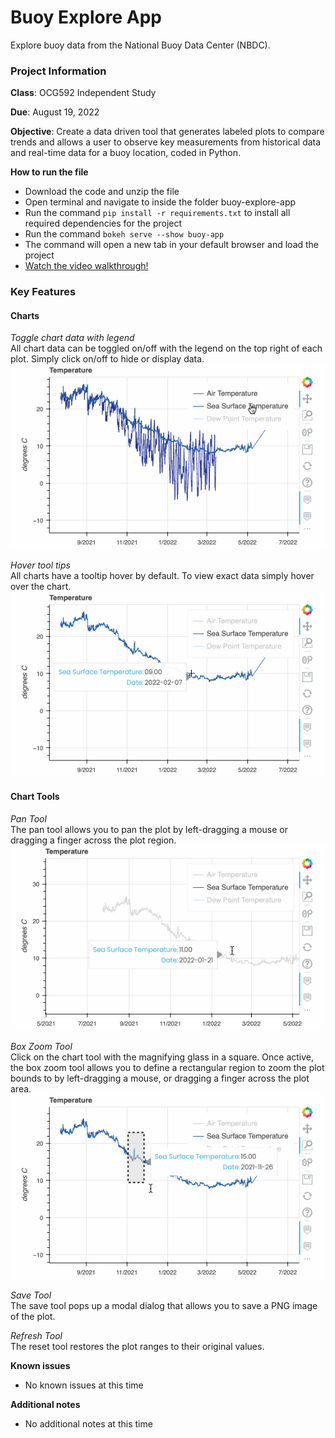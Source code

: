 # Buoy Explore App
Explore buoy data from the National Buoy Data Center (NBDC).

### Project Information

**Class**: OCG592 Independent Study

**Due**: August 19, 2022

**Objective**: Create a data driven tool that generates labeled plots to compare trends and allows a user to observe key measurements from historical data and real-time data for a buoy location, coded in Python.

**How to run the file**
- Download the code and unzip the file
- Open terminal and navigate to inside the folder buoy-explore-app
- Run the command `pip install -r requirements.txt` to install all required dependencies for the project
- Run the command `bokeh serve --show buoy-app`
- The command will open a new tab in your default browser and load the project
- [Watch the video walkthrough!](https://sharing.clickup.com/clip/p/t2245209/66fb2021-777d-4510-8201-cc4149af69ef/screen-recording-2022-08-13-12:37.webm)

### Key Features  
#### Charts  

*Toggle chart data with legend*  
All chart data can be toggled on/off with the legend on the top right of each plot. Simply click on/off to hide or display data.
![toggle chart legend](buoy-app/img/show-hide-charts.gif)

*Hover tool tips*  
All charts have a tooltip hover by default. To view exact data simply hover over the chart.
![chart gif with hover tooltips](buoy-app/img/hover-tools.gif)

#### Chart Tools  
*Pan Tool*  
The pan tool allows you to pan the plot by left-dragging a mouse or dragging a finger across the plot region.
![chart with pan tool dragging view](buoy-app/img/pan-tool.gif)

*Box Zoom Tool*  
Click on the chart tool with the magnifying glass in a square. Once active, the box zoom tool allows you to define a rectangular region to zoom the plot bounds to by left-dragging a mouse, or dragging a finger across the plot area.
![chart gif with select to zoom tool](buoy-app/img/zoom-tool.gif)

*Save Tool*  
The save tool pops up a modal dialog that allows you to save a PNG image of the plot.  

*Refresh Tool*  
The reset tool restores the plot ranges to their original values.

**Known issues**  
- No known issues at this time

**Additional notes**  
- No additional notes at this time
